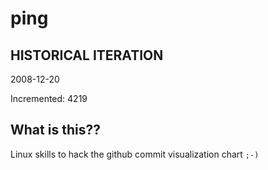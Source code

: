 # ping

## HISTORICAL ITERATION
2008-12-20

Incremented: 4219

## What is this?? 
Linux skills to hack the github commit visualization chart `;-)`
